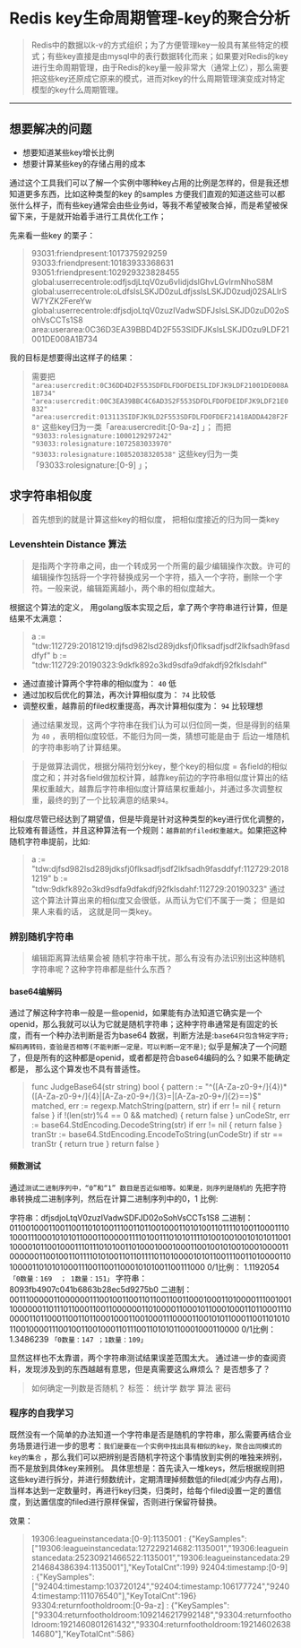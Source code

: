 
# Redis key生命周期管理-key的聚合分析

> Redis中的数据以k-v的方式组织；为了方便管理key一般具有某些特定的模式；有些key直接是由mysql中的表行数据转化而来；如果要对Redis的key进行生命周期管理，由于Redis的key量一般非常大（通常上亿），那么需要把这些key还原成它原来的模式，进而对key的什么周期管理演变成对特定模型的key什么周期管理。

-------------------


## 想要解决的问题

- 想要知道某些key增长比例
- 想要计算某些key的存储占用的成本


通过这个工具我们可以了解一个实例中哪种key占用的比例是怎样的，但是我还想知道更多东西，比如这种类型的key 的samples 方便我们直观的知道这些可以都张什么样子，而有些key通常会由些业务id，等我不希望被聚合掉，而是希望被保留下来，于是就开始着手进行工具优化工作；

先来看一些key 的栗子：
> 93031:friendpresent:1017375929259
93033:friendpresent:10183933368631
93051:friendpresent:102929323828455
global:userrecentrole:odfjsdjLtqV0zu6vIidjdslGhvLGvlrmNhoS8M
global:userrecentrole:oLdfslsLSKJD0zuLdfjsslsLSKJD0zudj02SALlrSW7YZK2FereYw
global:userrecentrole:dfjsdjoLtqV0zuzIVadwSDFJslsLSKJD0zuD02oSohVsCCTs1S8
area:userarea:0C36D3EA39BBD4D2F553SIDFJKslsLSKJD0zu9LDF21001DE008A1B734

我的目标是想要得出这样子的结果：

> 需要把 
`"area:usercredit:0C36DD4D2F553SDFDLFDOFDEISLIDFJK9LDF21001DE008A1B734"`
`"area:usercredit:00C3EA39BBC4C6AD3S2F553SDFDLFDOFDEIDFJK9LDF21E0832"`
`"area:usercredit:013113SIDFJK9LD2F553SDFDLFDOFDEF21418ADDA428F2F8"` 
这些key归为一类「area:usercredit:[0-9a-z] 」；
而把
`"93033:rolesignature:1000129297242"`
`"93033:rolesignature:1072583033970"`
`"93033:rolesignature:10852038320538"`
这些key归为一类「93033:rolesignature:[0-9] 」；

## 求字符串相似度

> 首先想到的就是计算这些key的相似度， 把相似度接近的归为同一类key

### Levenshtein Distance 算法
> 是指两个字符串之间，由一个转成另一个所需的最少编辑操作次数。许可的编辑操作包括将一个字符替换成另一个字符，插入一个字符，删除一个字符。一般来说，编辑距离越小，两个串的相似度越大。

根据这个算法的定义， 用golang版本实现之后，拿了两个字符串进行计算，但是结果不太满意：
>   a := "tdw:112729:20181219:djfsd982lsd289jdksfj0flksadfjsdf2lkfsadh9fasddfyf"
    b := "tdw:112729:20190323:9dkfk892o3kd9sdfa9dfakdfj92fklsdahf"
 - 通过直接计算两个字符串的相似度为： `40` 低
 -  通过加权后优化的算法，再次计算相似度为： `74` 比较低
 -  调整权重，越靠前的filed权重提高，再次计算相似度为： `94` 比较理想
 
> 通过结果发现，这两个字符串在我们认为可以归位同一类，但是得到的结果 为 `40` ，表明相似度较低，不能归为同一类，猜想可能是由于 后边一堆随机的字符串影响了计算结果。

> 于是做算法调优，根据分隔符划分key，整个key的相似度 = 各field的相似度之和；并对各field做加权计算，越靠key前边的字符串相似度计算出的结果权重越大，越靠后字符串相似度计算结果权重越小，并通过多次调整权重，最终的到了一个比较满意的结果`94`。


相似度尽管已经达到了期望值，但是毕竟是针对这种类型的key进行优化调整的，比较难有普适性，并且这种算法有一个规则：`越靠前的filed权重越大`。如果把这种随机字符串提前，比如:
>   a := "tdw:djfsd982lsd289jdksfj0flksadfjsdf2lkfsadh9fasddfyf:112729:20181219"
    b := "tdw:9dkfk892o3kd9sdfa9dfakdfj92fklsdahf:112729:20190323"
通过这个算法计算出来的相似度又会很低，从而认为它们不属于一类； 但是如果人来看的话， 这就是同一类key。


### 辨别随机字符串

> 编辑距离算法结果会被 随机字符串干扰，那么有没有办法识别出这种随机字符串呢？这种字符串都是些什么东西？

#### base64编解码
通过了解这种字符串一般是一些openid，如果能有办法知道它确实是一个openid，那么我就可以认为它就是随机字符串；这种字符串通常是有固定的长度，而有一个种办法判断是否为base64 数据，判断方法是:`base64只包含特定字符;解码再转码，查验是否相等(不能判断一定是，可以判断一定不是)`; 似乎是解决了一个问题了，但是所有的这种都是openid，或者都是符合base64编码的么？如果不能确定都是， 那么这个算发也不具有普适性。

>  func JudgeBase64(str string) bool {
    pattern := "^([A-Za-z0-9+/]{4})*([A-Za-z0-9+/]{4}|[A-Za-z0-9+/]{3}=|[A-Za-z0-9+/]{2}==)$"
    matched, err := regexp.MatchString(pattern, str)
    if err != nil {
        return false
    }
    if !(len(str)%4 == 0 && matched) {
        return false
    }
    unCodeStr, err := base64.StdEncoding.DecodeString(str)
    if err != nil {
        return false
    }
    tranStr := base64.StdEncoding.EncodeToString(unCodeStr)
    if str == tranStr {
        return true
    }
    return false
}


#### 频数测试
通过`测试二进制序列中，“0”和“1” 数目是否近似相等。如果是，则序列是随机的`
先把字符串转换成二进制序列，然后在计算二进制序列中的0，1 比例:


字符串：dfjsdjoLtqV0zuzIVadwSDFJD02oSohVsCCTs1S8 
二进制：01100100011001100110101001110011011001000110101001101111010011000111010001110001010101100011000001111010011101010111101001001001010101100110000101100100011101110101001101000100010001100100101001000100001100000011001001101111010100110110111101101000010101100111001101000011010000110101010001110011001100010101001100111000 
0/1比例： 1.1192054 `「0数量：169  ； 1数量：151」`
字符串：8093fb4907c041b6863b28ec5d9275b0 
二进制：0011100000110000001110010011001101100110011000100011010000111001001100000011011101100011001100000011010000110001011000100011011000111000001101100011001101100010001100100011100001100101011000110011010101100100001110010011001000110111001101010110001000110000
0/1比例：  1.3486239  `「0数量：147 ；1数量：109」`

显然这样也不太靠谱，两个字符串测试结果误差范围太大。
通过进一步的查阅资料，发现涉及到的东西越越有意思，但是真需要这么麻烦么？ 是否想多了？

> 如何确定一列数是否随机？
标签： 统计学 数学 算法 密码

### 程序的自我学习
既然没有一个简单的办法知道一个字符串是否是随机的字符串，那么需要再结合业务场景进行进一步的思考：`我们是要在一个实例中找出具有相似的key，聚合出同模式的key的集合` ，那么我们可以把辨别是否随机字符这个事情放到实例的唯独来辨别，而不是放到具体key来辨别。
具体思想是：首先读入一堆keys，然后根据规则把这些key进行拆分，并进行频数统计，定期清理掉频数低的filed(减少内存占用)，当样本达到一定数量时，再进行key归类，归类时，给每个filed设置一定的置信度，到达置信度的filed进行原样保留，否则进行保留符替换。

效果：
>  19306:leagueinstancedata:[0-9]:1135001 : {"KeySamples":["19306:leagueinstancedata:127229214682:1135001","19306:leagueinstancedata:25230921466522:1135001","19306:leagueinstancedata:29214684386394:1135001"],"KeyTotalCnt":199}
92404:timestamp:[0-9] : {"KeySamples":["92404:timestamp:103720124","92404:timestamp:106177724","92404:timestamp:111076540"],"KeyTotalCnt":196}
93304:returnfootholdroom:[0-9a-z] : {"KeySamples":["93304:returnfootholdroom:1092146217992148","93304:returnfootholdroom:1921460801261432","93304:returnfootholdroom:1921460263814680"],"KeyTotalCnt":586}


